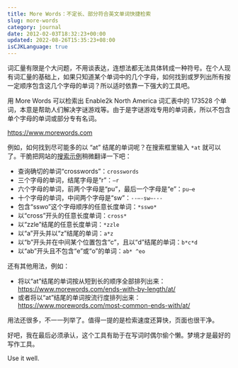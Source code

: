 ```yaml
---
title: More Words：不定长、部分符合英文单词快捷检索
slug: more-words
category: journal
date: 2012-02-03T18:32:23+00:00
updated: 2022-08-26T15:35:23+08:00
isCJKLanguage: true
---
```

词汇量有限是个大问题，不用谈表达，连想法都无法具体转成一种符号。在个人现有词汇量的基础上，如果只知道某个单词中的几个字母，如何找到或罗列出所有按一定顺序包含这几个字母的单词？所以适时依靠一下强大的工具吧。

用 More Words 可以检索出 Enable2k North America 词汇表中的 173528 个单词，本意是帮助人们解决字谜游戏等。由于是字谜游戏专用的单词表，所以不包含单个字母的单词或部分专有名词。

https://www.morewords.com

例如，如何找到尽可能多的以 “at” 结尾的单词呢？在搜索框里输入 `*at` 就可以了。干脆把网站的[搜索示例](https://www.morewords.com/examples)稍微翻译一下吧：

- 查询确切的单词“crosswords”：`crosswords`
- 三个字母的单词，结尾字母是“r”：`–r`
- 六个字母的单词，前两个字母是“pu”，最后一个字母是“e”：`pu–e`
- 十个字母的单词，中间两个字母是“sw”：`--—-sw—---`
- 包含“sswo”这个字母顺序的任意长度单词：`*sswo*`
- 以“cross”开头的任意长度单词：`cross*`
- 以“zzle”结尾的任意长度单词：`*zzle`
- 以“a”开头并以“z”结尾的单词：`a*z`
- 以“b”开头并在中间某个位置包含“c”，且以“d”结尾的单词：`b*c*d`
- 以“ab”开头且不包含“e”或“o”的单词：`ab* ^eo`


还有其他用法，例如：

  * 将以“at”结尾的单词按从短到长的顺序全部排列出来：
    https://www.morewords.com/ends-with-by-length/at/
  * 或者将以“at”结尾的单词按流行度排列出来：
    https://www.morewords.com/most-common-ends-with/at/

用法还很多，不一一列举了。值得一提的是检索速度还算快，页面也很干净。

好吧，我在最后必须承认，这个工具有助于在写词时偶尔偷个懒。梦境才是最好的写作工具。

Use it well.